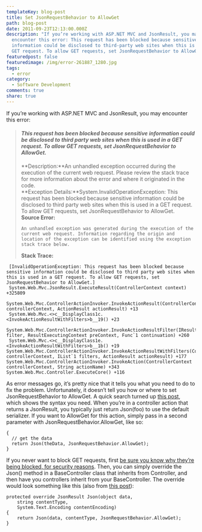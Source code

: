 ```yaml
---
templateKey: blog-post
title: Set JsonRequestBehavior to AllowGet
path: blog-post
date: 2011-09-23T12:13:00.000Z
description: "If you’re working with ASP.NET MVC and JsonResult, you may
  encounter this error: This request has been blocked because sensitive
  information could be disclosed to third-party web sites when this is used in a
  GET request. To allow GET requests, set JsonRequestBehavior to AllowGet."
featuredpost: false
featuredimage: /img/error-261887_1280.jpg
tags:
  - error
category:
  - Software Development
comments: true
share: true
---
```

<!--StartFragment-->

If you’re working with ASP.NET MVC and JsonResult, you may encounter this error:

> #### *This request has been blocked because sensitive information could be disclosed to third party web sites when this is used in a GET request. To allow GET requests, set JsonRequestBehavior to AllowGet.*
>
> **Description:**An unhandled exception occurred during the execution of the current web request. Please review the stack trace for more information about the error and where it originated in the code.\
> **Exception Details:**System.InvalidOperationException: This request has been blocked because sensitive information could be disclosed to third party web sites when this is used in a GET request. To allow GET requests, set JsonRequestBehavior to AllowGet.\
> **Source Error:**
>
> `An unhandled exception was generated during the execution of the current web request. Information regarding the origin and location of the exception can be identified using the exception stack trace below.`
>
> **Stack Trace:**

<!--EndFragment-->

```
 [InvalidOperationException: This request has been blocked because sensitive information could be disclosed to third party web sites when this is used in a GET request. To allow GET requests, set JsonRequestBehavior to AllowGet.]
 System.Web.Mvc.JsonResult.ExecuteResult(ControllerContext context) +325809
 System.Web.Mvc.ControllerActionInvoker.InvokeActionResult(ControllerContext controllerContext, ActionResult actionResult) +13
 System.Web.Mvc.<>c__DisplayClass1c.<InvokeActionResultWithFilters>b__19() +23
 System.Web.Mvc.ControllerActionInvoker.InvokeActionResultFilter(IResultFilter filter, ResultExecutingContext preContext, Func`1 continuation) +260
 System.Web.Mvc.<>c__DisplayClass1e.<InvokeActionResultWithFilters>b__1b() +19
System.Web.Mvc.ControllerActionInvoker.InvokeActionResultWithFilters(ControllerContext controllerContext, IList`1 filters, ActionResult actionResult) +177
System.Web.Mvc.ControllerActionInvoker.InvokeAction(ControllerContext controllerContext, String actionName) +343
System.Web.Mvc.Controller.ExecuteCore() +116
```

<!--StartFragment-->

As error messages go, it’s pretty nice that it tells you what you need to do to fix the problem. Unfortunately, it doesn’t tell you how or where to set JsonRequestBehavior to AllowGet. A quick search turned up [this post](http://stackoverflow.com/questions/1663221/asp-net-mvc-2-0-jsonrequestbehavior-global-setting), which shows the syntax you need. When you’re in a controller action that returns a JsonResult, you typically just return Json(foo) to use the default serializer. If you want to AllowGet for this action, simply pass in a second parameter with JsonRequestBehavior.AllowGet, like so:

<!--EndFragment-->

```
{
  // get the data
  return Json(theData, JsonRequestBehavior.AllowGet);
}
```

<!--StartFragment-->

If you never want to block GET requests, first [be sure you know why they’re being blocked, for security reasons](http://haacked.com/archive/2009/06/25/json-hijacking.aspx). Then, you can simply override the Json() method in a BaseController class that inherits from Controller, and then have you controllers inherit from your BaseController. The override would look something like this (also from [this post](http://stackoverflow.com/questions/1663221/asp-net-mvc-2-0-jsonrequestbehavior-global-setting)):

<!--EndFragment-->

```
protected override JsonResult Json(object data,
    string contentType,
    System.Text.Encoding contentEncoding)
{
    return Json(data, contentType, JsonRequestBehavior.AllowGet);
}
```